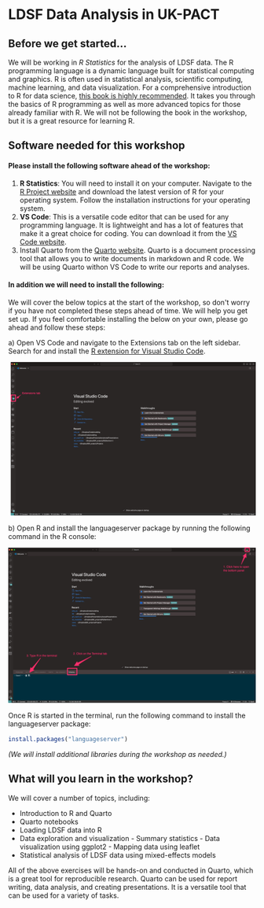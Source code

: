 # LDSF Data Analysis in UK-PACT

## Before we get started...

We will be working in _R Statistics_ for the analysis of LDSF data. The R programming language is a dynamic language built for statistical computing and graphics. R is often used in statistical analysis, scientific computing, machine learning, and data visualization. For a comprehensive introduction to R for data science, [this book is highly recommended](https://r4ds.hadley.nz/). It takes you through the basics of R programming as well as more advanced topics for those already familiar with R. We will not be following the book in the workshop, but it is a great resource for learning R.

## Software needed for this workshop
#### Please install the following software ahead of the workshop:
1. **R Statistics**: You will need to install it on your computer. Navigate to the [R Project website](https://cloud.r-project.org/) and download the latest version of R for your operating system. Follow the installation instructions for your operating system.
2. **VS Code**: This is a versatile code editor that can be used for any programming language. It is lightweight and has a lot of features that make it a great choice for coding. You can download it from the [VS Code website](https://code.visualstudio.com/).
3. Install Quarto from the [Quarto website](https://quarto.org/). Quarto is a document processing tool that allows you to write documents in markdown and R code. We will be using Quarto withon VS Code to write our reports and analyses.

#### In addition we will need to install the following:
We will cover the below topics at the start of the workshop, so don't worry if you have not completed these steps ahead of time. We will help you get set up. If you feel comfortable installing the below on your own, please go ahead and follow these steps:

a) Open VS Code and navigate to the Extensions tab on the left sidebar. Search for and install the [R extension for Visual Studio Code](https://marketplace.visualstudio.com/items?itemName=REditorSupport.r).

![The VS Code Extensions tab](figs/vs_code_extensions.jpg)

b) Open R and install the languageserver package by running the following command in the R console:

![How to start the R console in the terminal within VS Code.](figs/vs_code_terminal_R.jpg)

Once R is started in the terminal, run the following command to install the languageserver package:

```R
install.packages("languageserver")
```

_(We will install additional libraries during the workshop as needed.)_

## What will you learn in the workshop?
We will cover a number of topics, including:
- Introduction to R and Quarto
- Quarto notebooks
- Loading LDSF data into R
- Data exploration and visualization
        - Summary statistics
        - Data visualization using ggplot2
        - Mapping data using leaflet
- Statistical analysis of LDSF data using mixed-effects models

All of the above exercises will be hands-on and conducted in Quarto, which is a great tool for reproducible research. Quarto can be used for report writing, data analysis, and creating presentations. It is a versatile tool that can be used for a variety of tasks.

